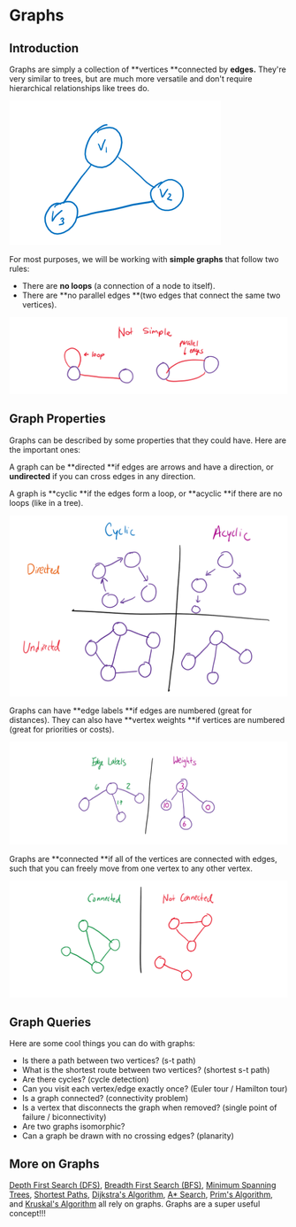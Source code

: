 # Graphs

## Introduction

Graphs are simply a collection of **vertices **connected by **edges.** They're very similar to trees, but are much more versatile and don't require hierarchical relationships like trees do.

![A very simple graph.](<../.gitbook/assets/image (55).png>)

For most purposes, we will be working with **simple graphs** that follow two rules:

* There are **no loops** (a connection of a node to itself).
* There are **no parallel edges **(two edges that connect the same two vertices).

![Don't make these graphs pls. Keep life simple!](<../.gitbook/assets/image (56).png>)

## Graph Properties

Graphs can be described by some properties that they could have. Here are the important ones:

A graph can be **directed **if edges are arrows and have a direction, or **undirected** if you can cross edges in any direction.

A graph is **cyclic **if the edges form a loop, or **acyclic **if there are no loops (like in a tree).

![Direction vs. Cycles](<../.gitbook/assets/image (57).png>)

Graphs can have **edge labels **if edges are numbered (great for distances). They can also have **vertex weights **if vertices are numbered (great for priorities or costs).

![Edge labels vs. Weights](<../.gitbook/assets/image (58).png>)

Graphs are **connected **if all of the vertices are connected with edges, such that you can freely move from one vertex to any other vertex.

![](<../.gitbook/assets/image (59).png>)

## Graph Queries

Here are some cool things you can do with graphs:

* Is there a path between two vertices? (s-t path)
* What is the shortest route between two vertices? (shortest s-t path)
* Are there cycles? (cycle detection)
* Can you visit each vertex/edge exactly once? (Euler tour / Hamilton tour)
* Is a graph connected? (connectivity problem)
* Is a vertex that disconnects the graph when removed? (single point of failure / biconnectivity)
* Are two graphs isomorphic?
* Can a graph be drawn with no crossing edges? (planarity)

## More on Graphs

[Depth First Search (DFS)](../algorithms/searching/depth-first-search-dfs.md), [Breadth First Search (BFS)](../algorithms/searching/breadth-first-search-bfs.md), [Minimum Spanning Trees](../algorithms/minimum-spanning-trees/), [Shortest Paths](../algorithms/shortest-paths/), [Dijkstra's Algorithm](../algorithms/shortest-paths/dijkstras-algorithm.md), [A\* Search](../algorithms/shortest-paths/a-search.md), [Prim's Algorithm](../algorithms/minimum-spanning-trees/prims-algorithm.md), and [Kruskal's Algorithm](../algorithms/minimum-spanning-trees/kruskals-algorithm.md) all rely on graphs. Graphs are a super useful concept!!!
